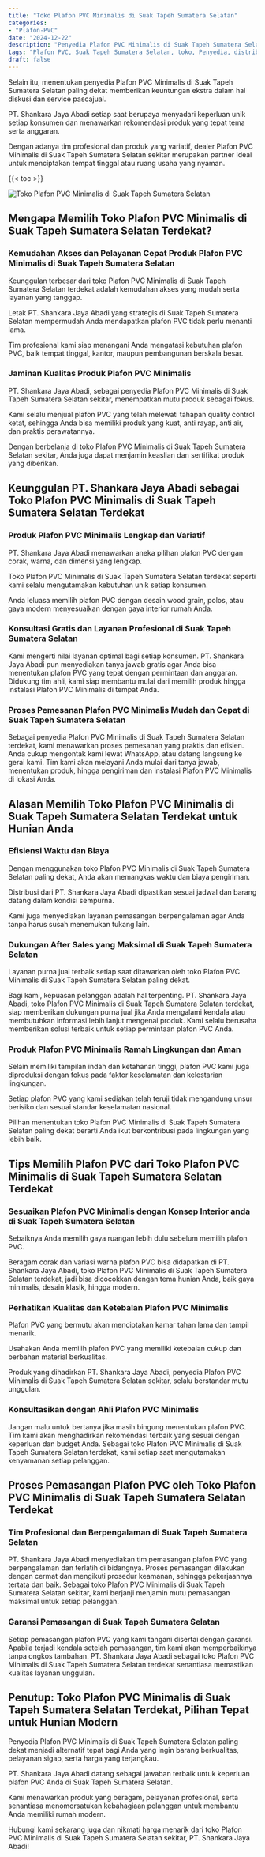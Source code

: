 ```yaml
---
title: "Toko Plafon PVC Minimalis di Suak Tapeh Sumatera Selatan"
categories: 
- "Plafon-PVC"
date: "2024-12-22"
description: "Penyedia Plafon PVC Minimalis di Suak Tapeh Sumatera Selatan untuk rumah, office, dan gerai. Produk berkualitas, variasi motif, variasi warna elegan, beserta servis penempatan dikerjakan oleh tim berpengalaman serta garansi resmi!|Servis distribusi Plafon PVC Minimalis di Suak Tapeh Sumatera Selatan bagi keperluan rumah, kantor, atau ritel, beserta plafon terbaik dan instalasi oleh teknisi berpengalaman dan garansi resmi.|Pilihan Plafon PVC Minimalis di Suak Tapeh Sumatera Selatan yang terbukti bagi tempat tinggal, kantor, serta toko, dengan produk berkualitas dan pemasangan ditangani oleh teknisi berpengalaman serta garansi resmi.|Distribusi Plafon PVC Minimalis di Suak Tapeh Sumatera Selatan bagi tempat tinggal, kantor, serta toko, beserta produk berkualitas dan instalasi oleh teknisi profesional, dilengkapi dengan jaminan resmi.}"
tags: "Plafon PVC, Suak Tapeh Sumatera Selatan, toko, Penyedia, distributor"
draft: false
---
```


Selain itu, menentukan penyedia Plafon PVC Minimalis di Suak Tapeh Sumatera Selatan paling dekat memberikan keuntungan ekstra dalam hal diskusi dan service pascajual.

PT. Shankara Jaya Abadi setiap saat berupaya menyadari keperluan unik setiap konsumen dan menawarkan rekomendasi produk yang tepat tema serta anggaran.

Dengan adanya tim profesional dan produk yang variatif, dealer Plafon PVC Minimalis di Suak Tapeh Sumatera Selatan sekitar merupakan partner ideal untuk menciptakan tempat tinggal atau ruang usaha yang nyaman.

{{< toc >}}

![Toko Plafon PVC Minimalis di Suak Tapeh Sumatera Selatan](/images/Plafon-PVC/Toko-Plafon-PVC-Minimalis-di-Suak-Tapeh-Sumatera-Selatan.png)


## Mengapa Memilih Toko Plafon PVC Minimalis di Suak Tapeh Sumatera Selatan Terdekat?

### Kemudahan Akses dan Pelayanan Cepat Produk Plafon PVC Minimalis di Suak Tapeh Sumatera Selatan

Keunggulan terbesar dari toko Plafon PVC Minimalis di Suak Tapeh Sumatera Selatan terdekat adalah kemudahan akses yang mudah serta layanan yang tanggap.

Letak PT. Shankara Jaya Abadi yang strategis di Suak Tapeh Sumatera Selatan mempermudah Anda mendapatkan plafon PVC tidak perlu menanti lama.

Tim profesional kami siap menangani Anda mengatasi kebutuhan plafon PVC, baik tempat tinggal, kantor, maupun pembangunan berskala besar.

### Jaminan Kualitas Produk Plafon PVC Minimalis

PT. Shankara Jaya Abadi, sebagai penyedia Plafon PVC Minimalis di Suak Tapeh Sumatera Selatan sekitar, menempatkan mutu produk sebagai fokus.

Kami selalu menjual plafon PVC yang telah melewati tahapan quality control ketat, sehingga Anda bisa memiliki produk yang kuat, anti rayap, anti air, dan praktis perawatannya.

Dengan berbelanja di toko Plafon PVC Minimalis di Suak Tapeh Sumatera Selatan sekitar, Anda juga dapat menjamin keaslian dan sertifikat produk yang diberikan.

## Keunggulan PT. Shankara Jaya Abadi sebagai Toko Plafon PVC Minimalis di Suak Tapeh Sumatera Selatan Terdekat

### Produk Plafon PVC Minimalis Lengkap dan Variatif

PT. Shankara Jaya Abadi menawarkan aneka pilihan plafon PVC dengan corak, warna, dan dimensi yang lengkap.

Toko Plafon PVC Minimalis di Suak Tapeh Sumatera Selatan terdekat seperti kami selalu mengutamakan kebutuhan unik setiap konsumen.

Anda leluasa memilih plafon PVC dengan desain wood grain, polos, atau gaya modern menyesuaikan dengan gaya interior rumah Anda.

### Konsultasi Gratis dan Layanan Profesional di Suak Tapeh Sumatera Selatan

Kami mengerti nilai layanan optimal bagi setiap konsumen. PT. Shankara Jaya Abadi pun menyediakan tanya jawab gratis agar Anda bisa menentukan plafon PVC yang tepat dengan permintaan dan anggaran. Didukung tim ahli, kami siap membantu mulai dari memilih produk hingga instalasi Plafon PVC Minimalis di tempat Anda.

### Proses Pemesanan Plafon PVC Minimalis Mudah dan Cepat di Suak Tapeh Sumatera Selatan

Sebagai penyedia Plafon PVC Minimalis di Suak Tapeh Sumatera Selatan terdekat, kami menawarkan proses pemesanan yang praktis dan efisien. Anda cukup mengontak kami lewat WhatsApp, atau datang langsung ke gerai kami. Tim kami akan melayani Anda mulai dari tanya jawab, menentukan produk, hingga pengiriman dan instalasi Plafon PVC Minimalis di lokasi Anda.

## Alasan Memilih Toko Plafon PVC Minimalis di Suak Tapeh Sumatera Selatan Terdekat untuk Hunian Anda

### Efisiensi Waktu dan Biaya

Dengan menggunakan toko Plafon PVC Minimalis di Suak Tapeh Sumatera Selatan paling dekat, Anda akan memangkas waktu dan biaya pengiriman.

Distribusi dari PT. Shankara Jaya Abadi dipastikan sesuai jadwal dan barang datang dalam kondisi sempurna.

Kami juga menyediakan layanan pemasangan berpengalaman agar Anda tanpa harus susah menemukan tukang lain.

### Dukungan After Sales yang Maksimal di Suak Tapeh Sumatera Selatan

Layanan purna jual terbaik setiap saat ditawarkan oleh toko Plafon PVC Minimalis di Suak Tapeh Sumatera Selatan paling dekat.

Bagi kami, kepuasan pelanggan adalah hal terpenting. PT. Shankara Jaya Abadi, toko Plafon PVC Minimalis di Suak Tapeh Sumatera Selatan terdekat, siap memberikan dukungan purna jual jika Anda mengalami kendala atau membutuhkan informasi lebih lanjut mengenai produk. Kami selalu berusaha memberikan solusi terbaik untuk setiap permintaan plafon PVC Anda.

### Produk Plafon PVC Minimalis Ramah Lingkungan dan Aman

Selain memiliki tampilan indah dan ketahanan tinggi, plafon PVC kami juga diproduksi dengan fokus pada faktor keselamatan dan kelestarian lingkungan.

Setiap plafon PVC yang kami sediakan telah teruji tidak mengandung unsur berisiko dan sesuai standar keselamatan nasional.

Pilihan menentukan toko Plafon PVC Minimalis di Suak Tapeh Sumatera Selatan paling dekat berarti Anda ikut berkontribusi pada lingkungan yang lebih baik.

## Tips Memilih Plafon PVC dari Toko Plafon PVC Minimalis di Suak Tapeh Sumatera Selatan Terdekat

### Sesuaikan Plafon PVC Minimalis dengan Konsep Interior anda di Suak Tapeh Sumatera Selatan

Sebaiknya Anda memilih gaya ruangan lebih dulu sebelum memilih plafon PVC.

Beragam corak dan variasi warna plafon PVC bisa didapatkan di PT. Shankara Jaya Abadi, toko Plafon PVC Minimalis di Suak Tapeh Sumatera Selatan terdekat, jadi bisa dicocokkan dengan tema hunian Anda, baik gaya minimalis, desain klasik, hingga modern.

### Perhatikan Kualitas dan Ketebalan Plafon PVC Minimalis

Plafon PVC yang bermutu akan menciptakan kamar tahan lama dan tampil menarik.

Usahakan Anda memilih plafon PVC yang memiliki ketebalan cukup dan berbahan material berkualitas.

Produk yang dihadirkan PT. Shankara Jaya Abadi, penyedia Plafon PVC Minimalis di Suak Tapeh Sumatera Selatan sekitar, selalu berstandar mutu unggulan.

### Konsultasikan dengan Ahli Plafon PVC Minimalis

Jangan malu untuk bertanya jika masih bingung menentukan plafon PVC. Tim kami akan menghadirkan rekomendasi terbaik yang sesuai dengan keperluan dan budget Anda. Sebagai toko Plafon PVC Minimalis di Suak Tapeh Sumatera Selatan terdekat, kami setiap saat mengutamakan kenyamanan setiap pelanggan.

## Proses Pemasangan Plafon PVC oleh Toko Plafon PVC Minimalis di Suak Tapeh Sumatera Selatan Terdekat

### Tim Profesional dan Berpengalaman di Suak Tapeh Sumatera Selatan

PT. Shankara Jaya Abadi menyediakan tim pemasangan plafon PVC yang berpengalaman dan terlatih di bidangnya. Proses pemasangan dilakukan dengan cermat dan mengikuti prosedur keamanan, sehingga pekerjaannya tertata dan baik. Sebagai toko Plafon PVC Minimalis di Suak Tapeh Sumatera Selatan sekitar, kami berjanji menjamin mutu pemasangan maksimal untuk setiap pelanggan.

### Garansi Pemasangan di Suak Tapeh Sumatera Selatan

Setiap pemasangan plafon PVC yang kami tangani disertai dengan garansi. Apabila terjadi kendala setelah pemasangan, tim kami akan memperbaikinya tanpa ongkos tambahan. PT. Shankara Jaya Abadi sebagai toko Plafon PVC Minimalis di Suak Tapeh Sumatera Selatan terdekat senantiasa memastikan kualitas layanan unggulan.

## Penutup: Toko Plafon PVC Minimalis di Suak Tapeh Sumatera Selatan Terdekat, Pilihan Tepat untuk Hunian Modern

Penyedia Plafon PVC Minimalis di Suak Tapeh Sumatera Selatan paling dekat menjadi alternatif tepat bagi Anda yang ingin barang berkualitas, pelayanan sigap, serta harga yang terjangkau.

PT. Shankara Jaya Abadi datang sebagai jawaban terbaik untuk keperluan plafon PVC Anda di Suak Tapeh Sumatera Selatan.

Kami menawarkan produk yang beragam, pelayanan profesional, serta senantiasa menomorsatukan kebahagiaan pelanggan untuk membantu Anda memiliki rumah modern.

Hubungi kami sekarang juga dan nikmati harga menarik dari toko Plafon PVC Minimalis di Suak Tapeh Sumatera Selatan sekitar, PT. Shankara Jaya Abadi!